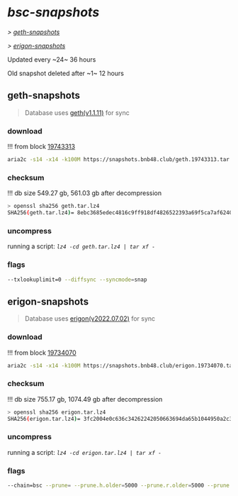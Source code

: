 # *bsc-snapshots*


*\> [geth-snapshots](#geth-snapshots)*

*\> [erigon-snapshots](#erigon-snapshots)*

Updated every ~24~ 36 hours

Old snapshot deleted after ~1~ 12 hours

## geth-snapshots


> Database uses [geth(v1.1.11)](https://github.com/bnb-chain/bsc/releases/tag/v1.1.11) for sync


### download

<!-- begin_geth -->

!!! from block [19743313](https://bscscan.com/block/19743313)
```bash
aria2c -s14 -x14 -k100M https://snapshots.bnb48.club/geth.19743313.tar.lz4 -o geth.tar.lz4
```


### checksum


!!! db size 549.27 gb, 561.03 gb after decompression
```bash
> openssl sha256 geth.tar.lz4
SHA256(geth.tar.lz4)= 8ebc3685edec4816c9ff918df4826522393a69f5ca7af6240f6f458701b7d82b
```

<!-- end_geth -->

### uncompress


running a script: _`lz4 -cd geth.tar.lz4 | tar xf -`_


### flags


```bash
--txlookuplimit=0 --diffsync --syncmode=snap
```


## erigon-snapshots


> Database uses [erigon(v2022.07.02)](https://github.com/ledgerwatch/erigon/releases/tag/v2022.07.02) for sync


### download

<!-- begin_erigon -->

!!! from block [19734070](https://bscscan.com/block/19734070)
```bash
aria2c -s14 -x14 -k100M https://snapshots.bnb48.club/erigon.19734070.tar.lz4 -o erigon.tar.lz4
```


### checksum


!!! db size 755.17 gb, 1074.49 gb after decompression
```bash
> openssl sha256 erigon.tar.lz4
SHA256(erigon.tar.lz4)= 3fc2004e0c636c34262242050663694da65b1044950a2c311960ac1dc8807224
```

<!-- end_erigon -->

### uncompress


running a script: _`lz4 -cd erigon.tar.lz4 | tar xf -`_


### flags


```bash
--chain=bsc --prune= --prune.h.older=5000 --prune.r.older=5000 --prune.t.older=5000 --prune.c.older=5000 --db.pagesize=16k
```
